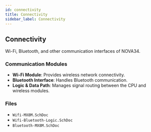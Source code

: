 ```yaml
---
id: connectivity
title: Connectivity
sidebar_label: Connectivity
---
```


## Connectivity
Wi-Fi, Bluetooth, and other communication interfaces of NOVA34.

### Communication Modules
- **Wi-Fi Module**: Provides wireless network connectivity.
- **Bluetooth Interface**: Handles Bluetooth communication.
- **Logic & Data Path**: Manages signal routing between the CPU and wireless modules.

### Files
- `Wifi-MX8M.SchDoc`
- `Wifi-Bluetooth-Logic.SchDoc`
- `Bluetooth-MX8M.SchDoc`
